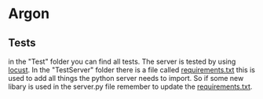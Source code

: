 # Argon

## Tests
in the "Test" folder you can find all tests. The server is tested by using [locust](https://locust.io/). In the "TestServer" folder there is a file called [requirements.txt](Test/TestServer/requirements.txt) this is used to add all things the python server needs to import. So if some new libary is used in the server.py file remember to update the [requirements.txt](Test/TestServer/requirements.txt).  
